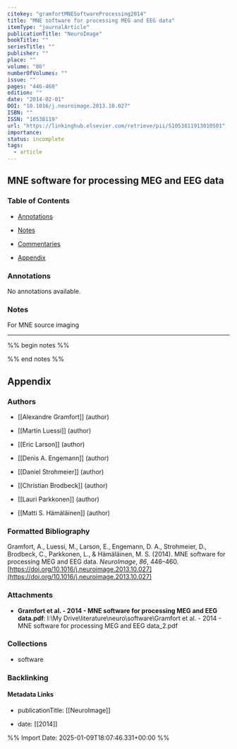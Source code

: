 ```yaml
---
citekey: "gramfortMNESoftwareProcessing2014"
title: "MNE software for processing MEG and EEG data"
itemType: "journalArticle"
publicationTitle: "NeuroImage"
bookTitle: ""
seriesTitle: ""
publisher: ""
place: ""
volume: "86"
numberOfVolumes: ""
issue: ""
pages: "446-460"
edition: ""
date: "2014-02-01"
DOI: "10.1016/j.neuroimage.2013.10.027"
ISBN: ""
ISSN: "10538119"
url: "https://linkinghub.elsevier.com/retrieve/pii/S1053811913010501"
importance: 
status: incomplete
tags:
  - article
---
```


## MNE software for processing MEG and EEG data

### Table of Contents

- [Annotations](#annotations)

- [Notes](#notes)

+ [Commentaries](#commentaries)

- [Appendix](#appendix)

### Annotations


No annotations available.


### Notes



For MNE source imaging

---



%% begin notes %%

<!-- Write your personal notes here -->

%% end notes %%

## Appendix

### Authors


- [[Alexandre Gramfort]] (author)

- [[Martin Luessi]] (author)

- [[Eric Larson]] (author)

- [[Denis A. Engemann]] (author)

- [[Daniel Strohmeier]] (author)

- [[Christian Brodbeck]] (author)

- [[Lauri Parkkonen]] (author)

- [[Matti S. Hämäläinen]] (author)




### Formatted Bibliography

Gramfort, A., Luessi, M., Larson, E., Engemann, D. A., Strohmeier, D., Brodbeck, C., Parkkonen, L., & Hämäläinen, M. S. (2014). MNE software for processing MEG and EEG data. _NeuroImage_, _86_, 446–460. [https://doi.org/10.1016/j.neuroimage.2013.10.027](https://doi.org/10.1016/j.neuroimage.2013.10.027)




### Attachments


- **Gramfort et al. - 2014 - MNE software for processing MEG and EEG data.pdf**: I:\My Drive\literature\neuro\software\Gramfort et al. - 2014 - MNE software for processing MEG and EEG data_2.pdf




### Collections


- software





### Backlinking


#### Metadata Links


- publicationTitle: [[NeuroImage]]




- date: [[2014]]





<!-- Any additional notes or comments -->


%% Import Date: 2025-01-09T18:07:46.331+00:00 %%
